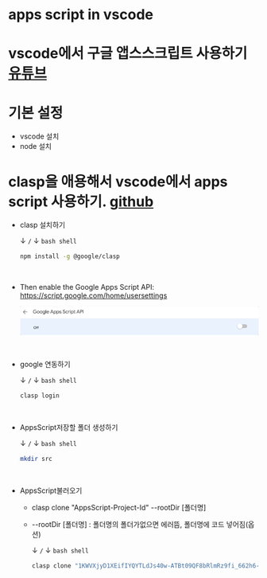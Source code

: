 # apps script in vscode

# vscode에서 구글 앱스스크립트 사용하기 [유튜브](https://www.youtube.com/watch?v=lwxiEB-Mnys)  

# 기본 설정  
- vscode 설치  
- node 설치  

# clasp을 애용해서 vscode에서 apps script 사용하기. [github](https://github.com/google/clasp)  

- clasp 설치하기  
  
  &darr; `/` &darr; `bash shell`
  ```bash  
  npm install -g @google/clasp
  ```

<br>  

- Then enable the Google Apps Script API: https://script.google.com/home/usersettings  
 
  ![img](images/ss.gif)  

<br>

- google 연동하기  
  
  &darr; `/` &darr; `bash shell`
  ```bash  
  clasp login
  ```

<br>  

- AppsScript저장할 폴더 생성하기    
  
  &darr; `/` &darr; `bash shell`
  ```bash  
  mkdir src
  ```

<br>  

- AppsScript불러오기  
  - clasp clone "AppsScript-Project-Id" --rootDir [폴더명]
  - --rootDir [폴더명] : 폴더명의 폴더가없으면 에러뜸, 폴더명에 코드 넣어짐(옵션)  

    &darr; `/` &darr; `bash shell`
    ```bash
    clasp clone "1KWVXjyD1XEifIYQYTLdJs40w-ATBt09QF8bRlmRz9fi_662h6-ZuS6Mz" --rootDir src
    ```
